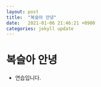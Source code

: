 ```yaml
---
layout: post
title:  "복슬아 안녕"
date:   2021-01-06 21:46:21 +0900
categories: jekyll update
---
```


# 복슬아 안녕

* 연습입니다.